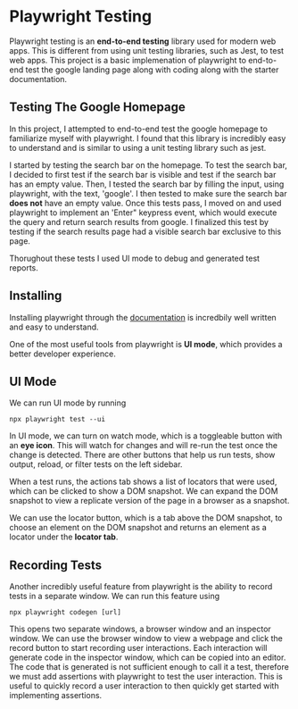 # Playwright Testing

Playwright testing is an <b>end-to-end testing</b> library used for modern web apps. This is different from using unit testing libraries, such as Jest, to test web apps. This project is a basic implemenation of playwright to end-to-end test the google landing page along with coding along with the starter documentation. 

## Testing The Google Homepage

In this project, I attempted to end-to-end test the google homepage to familiarize myself with playwright. I found that this library is incredibly easy to understand and is similar to using a unit testing library such as jest.

I started by testing the search bar on the homepage. To test the search bar, I decided to first test if the search bar is visible and test if the search bar has an empty value. Then, I tested the search bar by filling the input, using playwright, with the text, 'google'. I then tested to make sure the search bar <b>does not</b> have an empty value. Once this tests pass, I moved on and used playwright to implement an 'Enter" keypress event, which would execute the query and return search results from google. I finalized this test by testing if the search results page had a visible search bar exclusive to this page. 

Thorughout these tests I used UI mode to debug and generated test reports.

## Installing 

Installing playwright through the [documentation](https://playwright.dev/docs/intro) is incredbily well written and easy to understand. 

One of the most useful tools from playwright is <b>UI mode</b>, which provides a better developer experience. 

## UI Mode

We can run UI mode by running 

``` 
npx playwright test --ui
```

In UI mode, we can turn on watch mode, which is a toggleable button with an <b>eye icon</b>. This will watch for changes and will re-run the test once the change is detected. There are other buttons that help us run tests, show output, reload, or filter tests on the left sidebar.

When a test runs, the actions tab shows a list of locators that were used, which can be clicked to show a DOM snapshot. We can expand the DOM snapshot to view a replicate version of the page in a browser as a snapshot. 

We can use the locator button, which is a tab above the DOM snapshot, to choose an element on the DOM snapshot and returns an element as a locator under the <b>locator tab</b>.


## Recording Tests

Another incredibly useful feature from playwright is the ability to record tests in a separate window. We can run this feature using 

```
npx playwright codegen [url]
```

This opens two separate windows, a browser window and an inspector window. We can use the browser window to view a webpage and click the record button to start recording user interactions. Each interaction will generate code in the inspector window, which can be copied into an editor. The code that is generated is not sufficient enough to call it a test, therefore we must add assertions with playwright to test the user interaction. This is useful to quickly record a user interaction to then quickly get started with implementing assertions.
